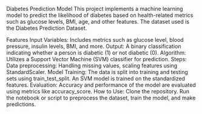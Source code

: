 Diabetes Prediction Model
This project implements a machine learning model to predict the likelihood of diabetes based on health-related metrics such as glucose levels, BMI, age, and other features. The dataset used is the Diabetes Prediction Dataset.

Features
Input Variables: Includes metrics such as glucose level, blood pressure, insulin levels, BMI, and more.
Output: A binary classification indicating whether a person is diabetic (1) or not diabetic (0).
Algorithm: Utilizes a Support Vector Machine (SVM) classifier for prediction.
Steps:
Data preprocessing:
Handling missing values, scaling features using StandardScaler.
Model Training:
The data is split into training and testing sets using train_test_split.
An SVM model is trained on the standardized features.
Evaluation:
Accuracy and performance of the model are evaluated using metrics like accuracy_score.
How to Use:
Clone the repository.
Run the notebook or script to preprocess the dataset, train the model, and make predictions.
